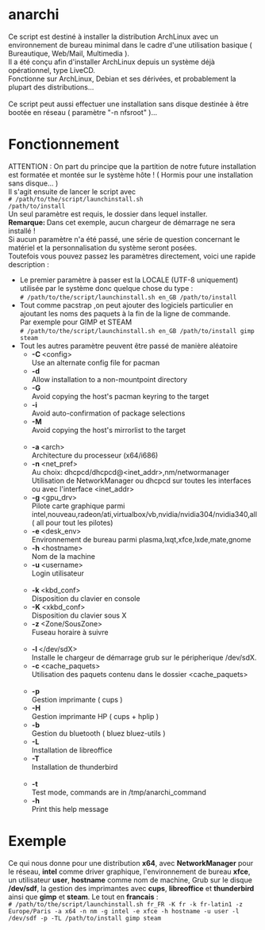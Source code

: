 # anarchi
Ce script est destin&eacute; &agrave; installer la distribution ArchLinux avec un environnement de bureau minimal dans le cadre d'une 
utilisation basique ( Bureautique, Web/Mail, Multimedia ).
<br />Il a &eacute;t&eacute; conçu afin d'installer ArchLinux depuis un syst&egrave;me d&eacute;j&agrave; op&eacute;rationnel, type LiveCD.<br />Fonctionne sur ArchLinux, Debian et ses dérivées, et probablement la plupart des distributions...
<br />
<br /> Ce script peut aussi effectuer une installation sans disque destin&eacute;e &agrave; être boot&eacute;e en r&eacute;seau ( 
param&egrave;tre "-n nfsroot" )...
# Fonctionnement
ATTENTION : On part du principe que la partition de notre future installation est format&eacute;e et mont&eacute;e sur le syst&egrave;me hôte ! ( 
Hormis pour une installation sans disque... )<br />
Il s'agit ensuite de lancer le script avec<br />
<code># /path/to/the/script/launchinstall.sh /path/to/install</code><br />
Un seul param&egrave;tre est requis, le dossier dans lequel installer.<br />
<strong>Remarque: </strong>Dans cet exemple, aucun chargeur de d&eacute;marrage ne sera install&eacute; !<br />
Si aucun param&egrave;tre n'a &eacute;t&eacute; pass&eacute;, une s&eacute;rie de question concernant le mat&eacute;riel et la personnalisation du 
syst&egrave;me seront pos&eacute;es. <br />
Toutefois vous pouvez passez les param&egrave;tres directement, voici une rapide description :
<ul class="opts_list">
    <li>Le premier param&egrave;tre &agrave; passer est la LOCALE (UTF-8 uniquement) utilis&eacute;e par le syst&egrave;me donc quelque chose du type : <br /><code># /path/to/the/script/launchinstall.sh en_GB /path/to/install </code></li>
    <li>Tout comme pacstrap ,on peut ajouter des logiciels particulier en ajoutant les noms des paquets &agrave; la fin de la ligne de commande.<br />Par exemple pour GIMP et STEAM<br /><code># /path/to/the/script/launchinstall.sh en_GB /path/to/install gimp steam</code></li>
    <li>Tout les autres param&egrave;tre peuvent être pass&eacute; de mani&egrave;re al&eacute;atoire
    <ul class="opts_list">
        <!-- Pacstrap options -->
        <li><strong>-C </strong><span>&lt;config&gt;</span><br />
        Use an alternate config file for pacman</li>
        <li><strong>-d</strong><br />
        Allow installation to a non-mountpoint directory</li>
        <li><strong>-G</strong><br />
        Avoid copying the host's pacman keyring to the target</li>
        <li><strong>-i</strong><br />
        Avoid auto-confirmation of package selections</li>
        <li><strong>-M</strong><br />
        Avoid copying the host's mirrorlist to the target<br /><br /></li>
        <!-- Common options-->
        <li><strong>-a </strong><span>&lt;arch&gt;</span><br />
        Architecture du processeur (x64/i686)</li>
        <li><strong>-n </strong><span>&lt;net_pref&gt;</span><br />
        Au choix: dhcpcd/dhcpcd@&lt;inet_addr&gt;,nm/networmanager<br>
        Utilisation de NetworkManager ou dhcpcd sur toutes les interfaces ou avec l'interface &lt;inet_addr&gt;</li>
        <li><strong>-g </strong><span>&lt;gpu_drv&gt;</span><br />
        Pilote carte graphique parmi intel,nouveau,radeon/ati,virtualbox/vb,nvidia/nvidia304/nvidia340,all ( all pour tout les pilotes)</li>
        <li><strong>-e </strong><span>&lt;desk_env&gt;</span><br />
        Environnement de bureau parmi plasma,lxqt,xfce,lxde,mate,gnome</li>
        <li><strong>-h </strong><span>&lt;hostname&gt;</span><br />
        Nom de la machine</li>
        <li><strong>-u </strong><span>&lt;username&gt;</span><br />
        Login utilisateur<br /><br /></li>			
        <!-- Langage/Location options-->
        <li><strong>-k </strong><span>&lt;kbd_conf&gt;</span><br />
        Disposition du clavier en console</li>
        <li><strong>-K </strong><span>&lt;xkbd_conf&gt;</span><br />
        Disposition du clavier sous X</li>
        <li><strong>-z </strong><span>&lt;Zone/SousZone&gt;</span><br />
        Fuseau horaire &agrave; suivre<br /><br /></li>			
        <!-- Advanced -->
        <li><strong>-l </strong><span>&lt;/dev/sdX&gt;</span><br />
        Installe le chargeur de d&eacute;marrage grub sur le p&eacute;ripherique /dev/sdX.</li>
        <li><strong> -c </strong><span>&lt;cache_paquets&gt;</span><br />
        Utilisation des paquets contenu dans le dossier &lt;cache_paquets&gt;<br /><br /></li>			
        <!-- Other (Printing, Bluetooth, usefull softwares)-->
        <li><strong>-p</strong><br />
        Gestion imprimante ( cups )</li>
        <li><strong>-H</strong><br />
        Gestion imprimante HP ( cups + hplip )</li>
        <li><strong>-b</strong><br />
        Gestion du bluetooth ( bluez bluez-utils )</li>
        <li><strong>-L</strong><br />
        Installation de libreoffice</li>
        <li><strong>-T</strong><br />
        Installation de thunderbird<br /><br /></li>
        <li><strong>-t</strong><br />
        Test mode, commands are in /tmp/anarchi_command</li>
        <li><strong>-h</strong><br />
        Print this help message</li>
    </ul>
    </li>
</ul>	

# Exemple
Ce qui nous donne pour une distribution <strong>x64</strong>, avec <strong>NetworkManager</strong> pour le r&eacute;seau, <strong>intel</strong> comme driver graphique, l'environnement de bureau <strong>xfce</strong>, un utilisateur <strong>user</strong>, <strong>hostname</strong> comme nom de machine, Grub sur le disque <strong>/dev/sdf</strong>, la gestion des imprimantes avec <strong>cups</strong>, <strong>libreoffice</strong> et <strong>thunderbird</strong> ainsi que <strong>gimp</strong> et <strong>steam</strong>. Le tout en <strong>francais</strong> :<br />
<code># /path/to/the/script/launchinstall.sh fr_FR -K fr -k fr-latin1 -z Europe/Paris -a x64 -n nm -g intel  -e xfce -h hostname -u user -l /dev/sdf -p -TL /path/to/install gimp steam</code>
